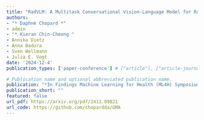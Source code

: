 ```yaml
---
title: "RadVLM: A Multitask Conversational Vision-Language Model for Radiology"
authors:
- "* Daphné Chopard *"
- admin
- "* Kieran Chin-Cheong "
- Annika Dietz
- Anna Badura
- Sven Wellmann
- Julia E. Vogt
date: '2024-12-4'
publication_types: ['paper-conference'] # ["article"], ["article-journal"] or ['paper-conference']

# Publication name and optional abbreviated publication name.
publication: "*In Findings Machine Learning for Health (ML4H) Symposium colocated with NeurIPS 2024*"
publication_short: ""
featured: false
url_pdf: https://arxiv.org/pdf/2411.09821
url_code: https://github.com/chopardda/GMA
---
```

